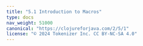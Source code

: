 ```yaml
---
title: "5.1 Introduction to Macros"
type: docs
nav_weight: 51000
canonical: "https://clojureforjava.com/2/5/1"
license: "© 2024 Tokenizer Inc. CC BY-NC-SA 4.0"
---
```

